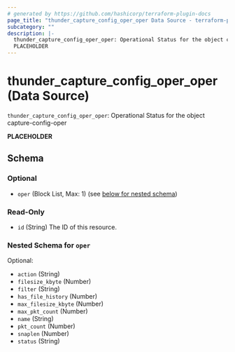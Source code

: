 ```yaml
---
# generated by https://github.com/hashicorp/terraform-plugin-docs
page_title: "thunder_capture_config_oper_oper Data Source - terraform-provider-thunder"
subcategory: ""
description: |-
  thunder_capture_config_oper_oper: Operational Status for the object capture-config-oper
  PLACEHOLDER
---
```


# thunder_capture_config_oper_oper (Data Source)

`thunder_capture_config_oper_oper`: Operational Status for the object capture-config-oper

__PLACEHOLDER__



<!-- schema generated by tfplugindocs -->
## Schema

### Optional

- `oper` (Block List, Max: 1) (see [below for nested schema](#nestedblock--oper))

### Read-Only

- `id` (String) The ID of this resource.

<a id="nestedblock--oper"></a>
### Nested Schema for `oper`

Optional:

- `action` (String)
- `filesize_kbyte` (Number)
- `filter` (String)
- `has_file_history` (Number)
- `max_filesize_kbyte` (Number)
- `max_pkt_count` (Number)
- `name` (String)
- `pkt_count` (Number)
- `snaplen` (Number)
- `status` (String)


